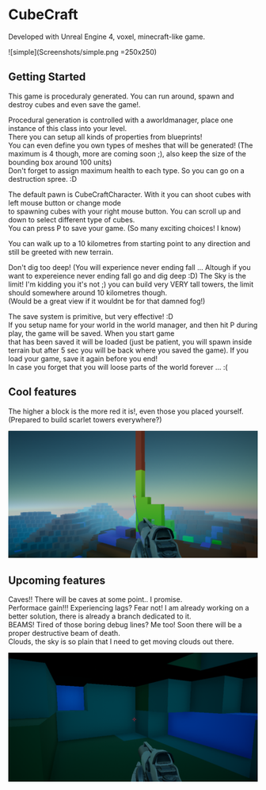 # CubeCraft

Developed with Unreal Engine 4, voxel, minecraft-like game.  

![simple](Screenshots/simple.png =250x250)

## Getting Started
  
This game is proceduraly generated. You can run around, spawn and destroy cubes and even save the game!.  
  
Procedural generation is controlled with a aworldmanager, place one instance of this class into your level.   
There you can setup all kinds of properties from blueprints!  
You can even define you own types of meshes that will be generated! (The maximum is 4 though, more are coming soon ;), also keep the   size of the bounding box around 100 units)  
Don't forget to assign maximum health to each type. So you can go on a destruction spree. :D  
  
The default pawn is CubeCraftCharacter. With it you can shoot cubes with left mouse button or change mode   
to spawning cubes with your right mouse button. You can scroll up and down to select different type of cubes.  
You can press P to save your game. (So many exciting choices! I know)  
  
You can walk up to a 10 kilometres from starting point to any direction and still be greeted with new terrain.  
  
Don't dig too deep! (You will experience never ending fall ... Altough if you want to expereience never ending fall go and dig deep :D) 
The Sky is the limit! I'm kidding you it's not ;) you can build very VERY tall towers, the limit should somewhere around 10 kilometres   though.  
(Would be a great view if it wouldnt be for that damned fog!)  
  
The save system is primitive, but very effective! :D  
If you setup name for your world in the world manager, and then hit P during play, the game will be saved. When you start game  
that has been saved it will be loaded (just be patient, you will spawn inside terrain but after 5 sec you will be back where you saved   the game). If you load your game, save it again before you end!  
In case you forget that you will loose parts of the world forever ... :(
  
## Cool features
The higher a block is the more red it is!, even those you placed yourself.(Prepared to build scarlet towers everywhere?)
  
![tower](Screenshots/tower.png)

## Upcoming features
Caves!! There will be caves at some point.. I promise.  
Performace gain!!! Experiencing lags? Fear not! I am already working on a better solution, there is already a branch dedicated to it.  
BEAMS! Tired of those boring debug lines? Me too! Soon there will be a proper destructive beam of death.  
Clouds, the sky is so plain that I need to get moving clouds out there.  
  
![cave](Screenshots/cave.png)



